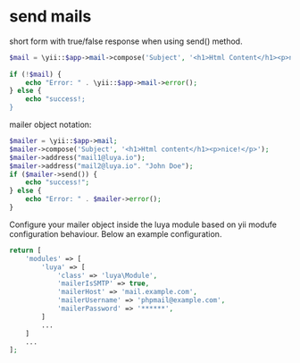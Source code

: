 send mails
===========

short form with true/false response when using send() method.

```php
$mail = \yii::$app->mail->compose('Subject', '<h1>Html Content</h1><p>nice!</p>')->address('recipient@luya.io')->send();
 
if (!$mail) {
	echo "Error: " . \yii::$app->mail->error();
} else {
	echo "success!;
}
```

mailer object notation:

```php
$mailer = \yii::$app->mail;
$mailer->compose('Subject', '<h1>Html content</h1><p>nice!</p>');
$mailer->address("mail1@luya.io");
$mailer->address("mail2@luya.io". "John Doe");
if ($mailer->send()) {
	echo "success!";
} else {
	echo "Error: " . $mailer->error();
}
```

Configure your mailer object inside the luya module based on yii modufe configuration behaviour. Below an example configuration.

```php
return [
	'modules' => [
		'luya' => [
			'class' => 'luya\Module',
			'mailerIsSMTP' => true,
			'mailerHost' => 'mail.example.com',
			'mailerUsername' => 'phpmail@example.com',
			'mailerPassword' => '******',
		]
		...
	]
	...
];
```